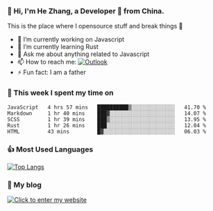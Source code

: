 ### 👋 Hi, I'm He Zhang, a Developer 🚀 from China.

This is the place where I opensource stuff and break things :rofl:

- 🔭  I’m currently working on Javascript
- 🌱  I’m currently learning Rust
- 💬  Ask me about anything related to Javascript
- 📫  How to reach me: [![Outlook](https://img.shields.io/badge/-Outlook-0078D4?style=flat&logo=Microsoft-Outlook&logoColor=white)](mailto:zhanghecool@outlook.com)
- ⚡  Fun fact: I am a father

### 💪 This week I spent my time on 
<!--START_SECTION:waka-->
```text
JavaScript   4 hrs 57 mins   ██████████▒░░░░░░░░░░░░░░   41.70 % 
Markdown     1 hr 40 mins    ███▓░░░░░░░░░░░░░░░░░░░░░   14.07 % 
SCSS         1 hr 39 mins    ███▒░░░░░░░░░░░░░░░░░░░░░   13.95 % 
Rust         1 hr 26 mins    ███░░░░░░░░░░░░░░░░░░░░░░   12.04 % 
HTML         43 mins         █▓░░░░░░░░░░░░░░░░░░░░░░░   06.03 % 
```
<!--END_SECTION:waka-->

### 👍 Most Used Languages
[![Top Langs](https://github-readme-stats.vercel.app/api/top-langs/?username=zhanghecool&layout=compact)](https://zhanghe.cool)

### 🌈 My blog 
[![Click to enter my website](https://cdn.jsdelivr.net/gh/zhanghecool/assets/images/gif/zhanghecools.gif)](https://zhanghe.cool)
